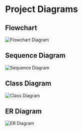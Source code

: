 # Project Diagrams

## Flowchart
![Flowchart Diagram](assets/Flowchart%20Diagram.png)

## Sequence Diagram
![Sequence Diagram](assets/Sequence%20Diagram.png)

## Class Diagram
![Class Diagram](assets/Class%20Diagram.png)

## ER Diagram
![ER Diagram](assets/ER%20diagram.png)
